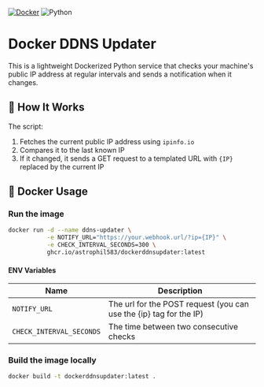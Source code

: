 [![Docker](https://github.com/astrophil583/DockerDDNSUpdater/actions/workflows/docker-publish.yml/badge.svg)](https://github.com/astrophil583/DockerDDNSUpdater/actions/workflows/docker-publish.yml)
![Python](https://img.shields.io/badge/python-3.11-blue)

# Docker DDNS Updater

This is a lightweight Dockerized Python service that checks your machine's public IP address at regular intervals and sends a notification when it changes.

## 🔧 How It Works

The script:
1. Fetches the current public IP address using `ipinfo.io`
2. Compares it to the last known IP
3. If it changed, it sends a GET request to a templated URL with `{IP}` replaced by the current IP

## 🐳 Docker Usage
### Run the image
```bash
docker run -d --name ddns-updater \
           -e NOTIFY_URL="https://your.webhook.url/?ip={IP}" \
           -e CHECK_INTERVAL_SECONDS=300 \
           ghcr.io/astrophil583/dockerddnsupdater:latest
```
#### ENV Variables
|Name|Description|
|----|----|
|`NOTIFY_URL`|The url for the POST request (you can use the {ip} tag for the IP)|
|`CHECK_INTERVAL_SECONDS`|The time between two consecutive checks|

### Build the image locally

```bash
docker build -t dockerddnsupdater:latest .